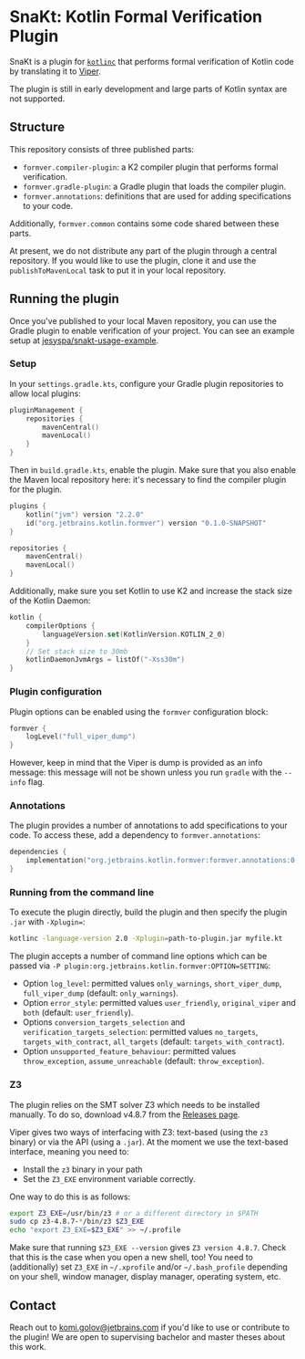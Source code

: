 # SnaKt: Kotlin Formal Verification Plugin

SnaKt is a plugin for [`kotlinc`](https://github.com/JetBrains/kotlin)
that performs formal verification of Kotlin code by translating it to
[Viper](https://www.pm.inf.ethz.ch/research/viper.html).

The plugin is still in early development and large parts of Kotlin
syntax are not supported.

## Structure

This repository consists of three published parts:
- `formver.compiler-plugin`: a K2 compiler plugin that performs formal verification.
- `formver.gradle-plugin`: a Gradle plugin that loads the compiler plugin.
- `formver.annotations`: definitions that are used for adding specifications
  to your code.
  
Additionally, `formver.common` contains some code shared between these parts.

At present, we do not distribute any part of the plugin through a central repository.
If you would like to use the plugin, clone it and use the `publishToMavenLocal`
task to put it in your local repository.

## Running the plugin 

Once you've published to your local Maven repository, you can use the Gradle
plugin to enable verification of your project.
You can see an example setup at [jesyspa/snakt-usage-example](https://github.com/jesyspa/snakt-usage-example).

### Setup

In your `settings.gradle.kts`, configure your Gradle plugin repositories to allow local plugins:

```kotlin
pluginManagement {
    repositories {
        mavenCentral()
        mavenLocal()
    }
}
```

Then in `build.gradle.kts`, enable the plugin.  Make sure that you also enable the Maven
local repository here: it's necessary to find the compiler plugin for the plugin.

```kotlin
plugins {
    kotlin("jvm") version "2.2.0"
    id("org.jetbrains.kotlin.formver") version "0.1.0-SNAPSHOT"
}

repositories {
    mavenCentral()
    mavenLocal()
}
```

Additionally, make sure you set Kotlin to use K2 and increase the stack size of the Kotlin Daemon:

```kotlin
kotlin {
    compilerOptions {
        languageVersion.set(KotlinVersion.KOTLIN_2_0)
    }
    // Set stack size to 30mb
    kotlinDaemonJvmArgs = listOf("-Xss30m")
}
```

### Plugin configuration

Plugin options can be enabled using the `formver` configuration block:

```kotlin
formver {
    logLevel("full_viper_dump")
}
```

However, keep in mind that the Viper is dump is provided as an info message: this message will not be shown
unless you run `gradle` with the `--info` flag.

### Annotations

The plugin provides a number of annotations to add specifications to your code.
To access these, add a dependency to `formver.annotations`:

```kotlin
dependencies {
    implementation("org.jetbrains.kotlin.formver:formver.annotations:0.1.0-SNAPSHOT")
}
```

### Running from the command line

To execute the plugin directly, build the plugin and then
specify the plugin `.jar` with `-Xplugin=`:

```sh
kotlinc -language-version 2.0 -Xplugin=path-to-plugin.jar myfile.kt
```

The plugin accepts a number of command line options which can be passed via `-P plugin:org.jetbrains.kotlin.formver:OPTION=SETTING`:
- Option `log_level`: permitted values `only_warnings`, `short_viper_dump`, `full_viper_dump` (default: `only_warnings`).
- Option `error_style`: permitted values `user_friendly`, `original_viper` and `both` (default: `user_friendly`).
- Options `conversion_targets_selection` and `verification_targets_selection`: permitted values `no_targets`, `targets_with_contract`, `all_targets` (default: `targets_with_contract`).
- Option `unsupported_feature_behaviour`: permitted values `throw_exception`, `assume_unreachable` (default: `throw_exception`).

### Z3

The plugin relies on the SMT solver Z3 which needs to be installed manually.
To do so, download v4.8.7 from the [Releases page](https://github.com/Z3Prover/z3/releases/tag/z3-4.8.7).

Viper gives two ways of interfacing with Z3: text-based (using the `z3` binary)
or via the API (using a `.jar`).
At the moment we use the text-based interface, meaning you need to:
- Install the `z3` binary in your path
- Set the `Z3_EXE` environment variable correctly.

One way to do this is as follows:
```bash
export Z3_EXE=/usr/bin/z3 # or a different directory in $PATH
sudo cp z3-4.8.7-*/bin/z3 $Z3_EXE
echo "export Z3_EXE=$Z3_EXE" >> ~/.profile
```

Make sure that running `$Z3_EXE --version` gives `Z3 version 4.8.7`.
Check that this is the case when you open a new shell, too!
You need to (additionally) set `Z3_EXE` in `~/.xprofile` and/or
`~/.bash_profile` depending on your shell, window manager, display
manager, operating system, etc.

## Contact

Reach out to komi.golov@jetbrains.com if you'd like to use or contribute to the plugin!
We are open to supervising bachelor and master theses about this work.